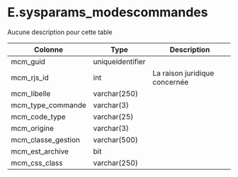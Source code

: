 # E.sysparams_modescommandes

Aucune description pour cette table

Colonne|Type|Description
---|---|---
mcm_guid|uniqueidentifier|
mcm_rjs_id|int|La raison juridique concernée 
mcm_libelle|varchar(250)|
mcm_type_commande|varchar(3)|
mcm_code_type|varchar(25)|
mcm_origine|varchar(3)|
mcm_classe_gestion|varchar(500)|
mcm_est_archive|bit|
mcm_css_class|varchar(250)|
